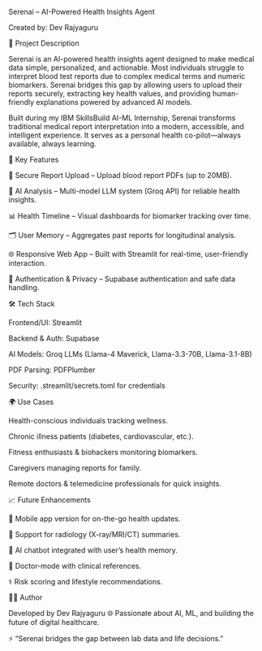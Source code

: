 Serenai – AI-Powered Health Insights Agent

Created by: Dev Rajyaguru

📌 Project Description

Serenai is an AI-powered health insights agent designed to make medical data simple, personalized, and actionable. Most individuals struggle to interpret blood test reports due to complex medical terms and numeric biomarkers. Serenai bridges this gap by allowing users to upload their reports securely, extracting key health values, and providing human-friendly explanations powered by advanced AI models.

Built during my IBM SkillsBuild AI-ML Internship, Serenai transforms traditional medical report interpretation into a modern, accessible, and intelligent experience. It serves as a personal health co-pilot—always available, always learning.

🚀 Key Features

🔐 Secure Report Upload – Upload blood report PDFs (up to 20MB).

🧠 AI Analysis – Multi-model LLM system (Groq API) for reliable health insights.

📊 Health Timeline – Visual dashboards for biomarker tracking over time.

🗂 User Memory – Aggregates past reports for longitudinal analysis.

🌐 Responsive Web App – Built with Streamlit for real-time, user-friendly interaction.

🔑 Authentication & Privacy – Supabase authentication and safe data handling.

🛠️ Tech Stack

Frontend/UI: Streamlit

Backend & Auth: Supabase

AI Models: Groq LLMs (Llama-4 Maverick, Llama-3.3-70B, Llama-3.1-8B)

PDF Parsing: PDFPlumber

Security: .streamlit/secrets.toml for credentials

🌍 Use Cases

Health-conscious individuals tracking wellness.

Chronic illness patients (diabetes, cardiovascular, etc.).

Fitness enthusiasts & biohackers monitoring biomarkers.

Caregivers managing reports for family.

Remote doctors & telemedicine professionals for quick insights.

📈 Future Enhancements

📱 Mobile app version for on-the-go health updates.

🩻 Support for radiology (X-ray/MRI/CT) summaries.

🤖 AI chatbot integrated with user’s health memory.

🧾 Doctor-mode with clinical references.

⚕️ Risk scoring and lifestyle recommendations.

👨‍💻 Author

Developed by Dev Rajyaguru
🌐 Passionate about AI, ML, and building the future of digital healthcare.

⚡ “Serenai bridges the gap between lab data and life decisions.”
